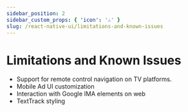 ```yaml
---
sidebar_position: 2
sidebar_custom_props: { 'icon': '⚠️' }
slug: /react-native-ui/limitations-and-known-issues
---
```


# Limitations and Known Issues

- Support for remote control navigation on TV platforms.
- Mobile Ad UI customization
- Interaction with Google IMA elements on web
- TextTrack styling
